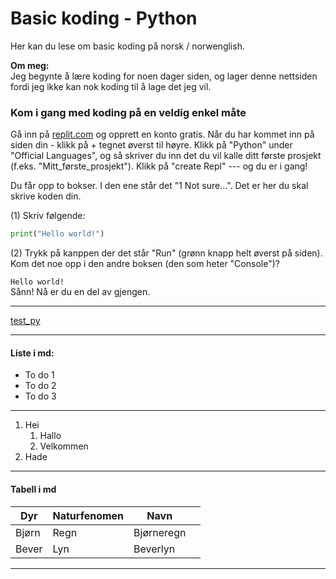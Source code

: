 # Basic koding - Python
Her kan du lese om basic koding på norsk / norwenglish.

**Om meg:**  
Jeg begynte å lære koding for noen dager siden, og lager denne nettsiden fordi jeg 
ikke kan nok koding til å lage det jeg vil.

### Kom i gang med koding på en veldig enkel måte
Gå inn på [replit.com](https://replit.com/) og opprett en konto gratis. Når du har 
kommet inn på siden din - klikk på + tegnet øverst til høyre. Klikk på "Python" under 
"Official Languages", og så skriver du inn det du vil kalle ditt første prosjekt 
(f.eks. "Mitt_første_prosjekt"). Klikk på "create Repl" --- og du er i gang!

Du får opp to bokser. I den ene står det "1 Not sure...". Det er her du skal skrive koden din.

(1) Skriv følgende: 
```python
print("Hello world!")
```

(2) Trykk på kanppen der det står "Run" (grønn knapp helt øverst på siden).
Kom det noe opp i den andre boksen (den som heter "Console")?

`Hello world!`  
Sånn! Nå er du en del av gjengen.

---
[test_py](C:\Users\elisa\Documents\GitHub\practice\docs\test_py.py)

---
#### Liste i md:
- To do 1
- To do 2
- To do 3
---
1. Hei
   1. Hallo
   2. Velkommen
2. Hade
___
#### Tabell i md

| **Dyr** | **Naturfenomen** | **Navn**   |     |
|---------|--------------|------------|-----|
| Bjørn   | Regn         | Bjørneregn |     |
| Bever   | Lyn          | Beverlyn   |     |

---


